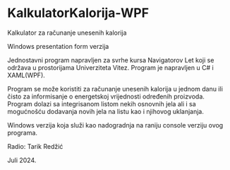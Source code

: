 # KalkulatorKalorija-WPF

Kalkulator za računanje unesenih kalorija

Windows presentation form verzija

Jednostavni program napravljen za svrhe kursa Navigatorov Let koji se održava u prostorijama Univerziteta Vitez. Program je napravljen u C# i XAML(WPF).

Program se može koristiti za računanje unesenih kalorija u jednom danu ili čisto za informisanje o energetskoj vrijednosti određenih proizvoda. Program dolazi sa integrisanom listom nekih osnovnih jela ali i sa mogućnošću dodavanja novih jela na listu kao i njihovog uklanjanja.

Windows verzija koja služi kao nadogradnja na raniju console verziju ovog programa.

Radio: Tarik Redžić

Juli 2024.
